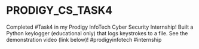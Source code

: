 # PRODIGY_CS_TASK4
Completed #Task4 in my Prodigy InfoTech Cyber Security Internship! Built a Python keylogger (educational only) that logs keystrokes to a file. See the demonstration video (link below)! #prodigyinfotech #internship

